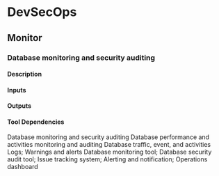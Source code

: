 # DevSecOps

## Monitor

### Database monitoring and security auditing

#### Description

#### Inputs

#### Outputs

#### Tool Dependencies

Database
monitoring and
security auditing
Database performance and
activities monitoring and
auditing
Database traffic,
event, and
activities
Logs;
Warnings and alerts
Database
monitoring tool;
Database
security audit
tool;
Issue tracking
system;
Alerting and
notification;
Operations
dashboard
